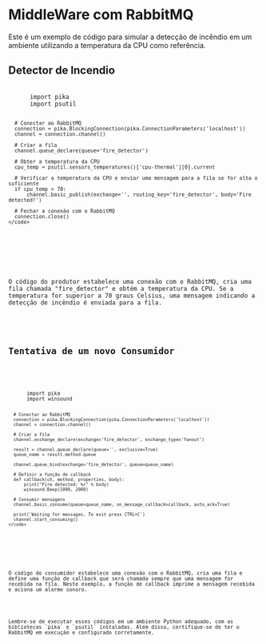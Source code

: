 <!DOCTYPE html>
<html>
</head>
<body>
  <h1>MiddleWare com RabbitMQ</h1>
  <p>Este é um exemplo de código para simular a detecção de incêndio em um ambiente utilizando a temperatura da CPU como referência.</p>

  <h2>Detector de Incendio</h2>
  <pre>
    <code>
      import pika
      import psutil

      # Conectar ao RabbitMQ
      connection = pika.BlockingConnection(pika.ConnectionParameters('localhost'))
      channel = connection.channel()

      # Criar a fila
      channel.queue_declare(queue='fire_detector')

      # Obter a temperatura da CPU
      cpu_temp = psutil.sensors_temperatures()['cpu-thermal'][0].current

      # Verificar a temperatura da CPU e enviar uma mensagem para a fila se for alta o suficiente
      if cpu_temp > 70:
          channel.basic_publish(exchange='', routing_key='fire_detector', body='Fire detected!')

      # Fechar a conexão com o RabbitMQ
      connection.close()
    </code>
  </pre>

  <p>O código do produtor estabelece uma conexão com o RabbitMQ, cria uma fila chamada "fire_detector" e obtém a temperatura da CPU. Se a temperatura for superior a 70 graus Celsius, uma mensagem indicando a detecção de incêndio é enviada para a fila.</p>

  <h2>Tentativa de um novo Consumidor</h2>
  <pre>
    <code>
      import pika
      import winsound

      # Conectar ao RabbitMQ
      connection = pika.BlockingConnection(pika.ConnectionParameters('localhost'))
      channel = connection.channel()

      # Criar a fila
      channel.exchange_declare(exchange='fire_detector', exchange_type='fanout')

      result = channel.queue_declare(queue='', exclusive=True)
      queue_name = result.method.queue

      channel.queue_bind(exchange='fire_detector', queue=queue_name)

      # Definir a função de callback
      def callback(ch, method, properties, body):
          print("Fire detected: %r" % body)
          winsound.Beep(1000, 2000)

      # Consumir mensagens
      channel.basic_consume(queue=queue_name, on_message_callback=callback, auto_ack=True)

      print('Waiting for messages. To exit press CTRL+C')
      channel.start_consuming()
    </code>
  </pre>

  <p>O código do consumidor estabelece uma conexão com o RabbitMQ, cria uma fila e define uma função de callback que será chamada sempre que uma mensagem for recebida na fila. Neste exemplo, a função de callback imprime a mensagem recebida e aciona um alarme sonoro.</p>

  <p>Lembre-se de executar esses códigos em um ambiente Python adequado, com as bibliotecas `pika` e `psutil` instaladas. Além disso, certifique-se de ter o RabbitMQ em execução e configurado corretamente.</p>
</body>
</html>
